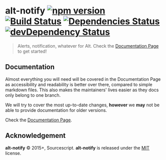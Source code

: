 # alt-notify [![npm version](http://img.shields.io/npm/v/alt-notify.svg?style=flat-square)](https://npmjs.org/package/alt-notify?style=flat-square) [![Build Status](https://img.shields.io/travis/sourcescript/alt-notify.svg?style=flat-square)](https://travis-ci.org/sourcescript/alt-notify?branch=master) [![Dependencies Status](https://img.shields.io/david/sourcescript/alt-notify.svg?style=flat-square)](https://img.shields.io/david/sourcescript/alt-notify.svg?style=flat-square) [![devDependency Status](https://img.shields.io/david/dev/sourcescript/alt-notify.svg?style=flat-square)](https://img.shields.io/david/dev/sourcescript/alt-notify.svg?style=flat-square)

> Alerts, notification, whatever for Alt. Check the [Documentation Page](https://sourcescript.github.io/alt-notify) to get started!

## Documentation

Almost everything you will need will be covered in the Documentation Page as accessibility and readability is better over there, compared to simple markdown files. This also makes the maintainers' lives easier as they docs only belong to one branch.

We will try to cover the most up-to-date changes, **however** we **may** not be able to provide documentation for older versions.

Check the [Documentation Page](https://sourcescript.github.io/alt-notify).

## Acknowledgement

**alt-notify** © 2015+, Sourcescript. **alt-notify** is released under the [MIT](mit-license.org) license.
